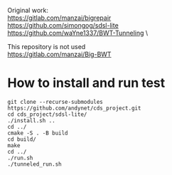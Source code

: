 Original work:                              \
https://gitlab.com/manzai/bigrepair         \
https://github.com/simongog/sdsl-lite       \
https://github.com/waYne1337/BWT-Tunneling  \

This repository is not used \
https://gitlab.com/manzai/Big-BWT

# How to install and run test
```
git clone --recurse-submodules https://github.com/andynet/cds_project.git
cd cds_project/sdsl-lite/
./install.sh ..
cd ../
cmake -S . -B build
cd build/
make
cd ../
./run.sh
./tunneled_run.sh
```

